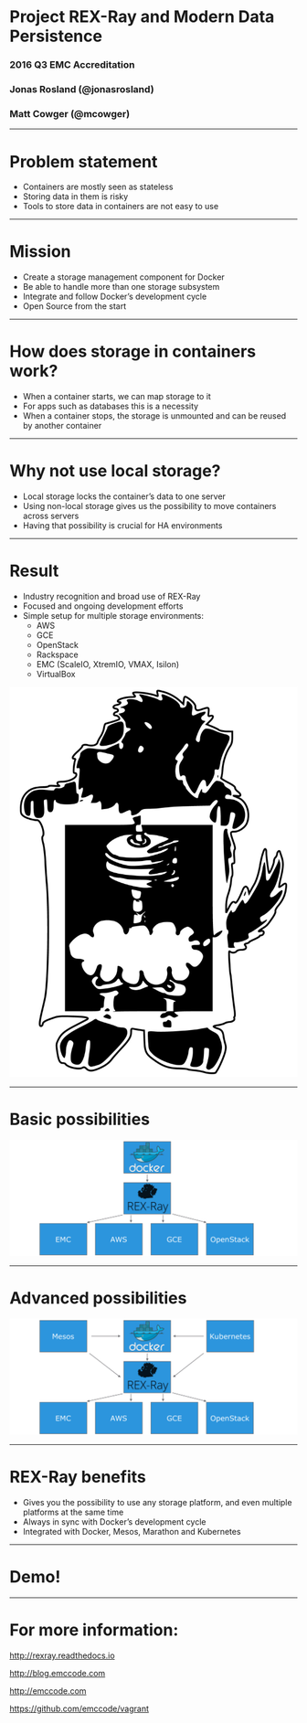 # Project REX-Ray and Modern Data Persistence
### 2016 Q3 EMC Accreditation
### Jonas Rosland (@jonasrosland)
### Matt Cowger (@mcowger)

---

# Problem statement

 - Containers are mostly seen as stateless
 - Storing data in them is risky
 - Tools to store data in containers are not easy to use

---

# Mission

 - Create a storage management component for Docker
 - Be able to handle more than one storage subsystem
 - Integrate and follow Docker’s development cycle
 - Open Source from the start


---

# How does storage in containers work?

 - When a container starts, we can map storage to it
 - For apps such as databases this is a necessity
 - When a container stops, the storage is unmounted and can be reused by another container

---

# Why not use local storage?

- Local storage locks the container’s data to one server
 - Using non-local storage gives us the possibility to move containers across servers
 - Having that possibility is crucial for HA environments

---

# Result

 - Industry recognition and broad use of REX-Ray
 - Focused and ongoing development efforts
 - Simple setup for multiple storage environments:
   - AWS
   - GCE
   - OpenStack
   - Rackspace
   - EMC (ScaleIO, XtremIO, VMAX, Isilon)
   - VirtualBox

![fit, right](images/rexray-logo.jpg)

---

# Basic possibilities

![inline](images/rexray-basic.png)

---

# Advanced possibilities

![inline](images/rexray-advanced.png)

---

# REX-Ray benefits

 - Gives you the possibility to use any storage platform, and even multiple platforms at the same time
 - Always in sync with Docker’s development cycle
 - Integrated with Docker, Mesos, Marathon and Kubernetes

---

# Demo!

---

# For more information:

http://rexray.readthedocs.io

http://blog.emccode.com

http://emccode.com

https://github.com/emccode/vagrant
